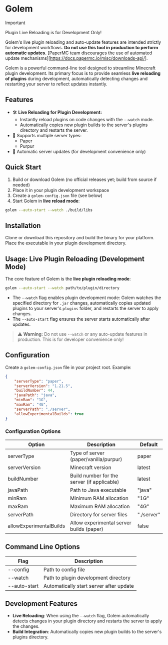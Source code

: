 # Golem

> [!IMPORTANT] 
> Plugin Live Reloading is for Development Only!
>
> Golem's live plugin reloading and auto-update features are intended strictly for development workflows. **Do not use this tool in production to perform automatic updates.** [PaperMC team discourages the use of automated update mechanisms][https://docs.papermc.io/misc/downloads-api/].

Golem is a powerful command-line tool designed to streamline Minecraft plugin development. Its primary focus is to provide seamless **live reloading of plugins** during development, automatically detecting changes and restarting your server to reflect updates instantly.

## Features

- 🛠️ **Live Reloading for Plugin Development:**
  - Instantly reload plugins on code changes with the `--watch` mode.
  - Automatically copies new plugin builds to the server's plugins directory and restarts the server.
- 🚀 Supports multiple server types:
  - Paper
  - Purpur
- 🔄 Automatic server updates (for development convenience only)


## Quick Start

1. Build or download Golem (no official releases yet; build from source if needed)
2. Place it in your plugin development workspace
3. Create a `golem-config.json` file (see below)
4. Start Golem in **live reload mode**:

```bash
golem --auto-start --watch ./build/libs
```

## Installation

Clone or download this repository and build the binary for your platform. Place the executable in your plugin development directory.

## Usage: Live Plugin Reloading (Development Mode)

The core feature of Golem is the **live plugin reloading mode**:

```bash
golem --auto-start --watch path/to/plugin/directory
```

- The `--watch` flag enables plugin development mode: Golem watches the specified directory for `.jar` changes, automatically copies updated plugins to your server's `plugins` folder, and restarts the server to apply changes.
- The `--auto-start` flag ensures the server starts automatically after updates.

> ⚠️ **Warning:** Do not use `--watch` or any auto-update features in production. This is for developer convenience only!

## Configuration

Create a `golem-config.json` file in your project root. Example:

```json
{
    "serverType": "paper",
    "serverVersion": "1.21.5",
    "buildNumber": 44,
    "javaPath": "java",
    "minRam": "1G",
    "maxRam": "4G",
    "serverPath": "./server",
    "allowExperimentalBuilds": true
}
```

### Configuration Options

| Option | Description | Default |
|--------|-------------|---------|
| serverType | Type of server (paper/vanilla/purpur) | paper |
| serverVersion | Minecraft version | latest |
| buildNumber | Build number for the server (if applicable) | latest |
| javaPath | Path to Java executable | "java" |
| minRam | Minimum RAM allocation | "1G" |
| maxRam | Maximum RAM allocation | "4G" |
| serverPath | Directory for server files | "./server" |
| allowExperimentalBuilds | Allow experimental server builds (paper) | false |

## Command Line Options

| Flag | Description |
|------|-------------|
| --config | Path to config file |
| --watch | Path to plugin development directory |
| --auto-start | Automatically start server after update |

## Development Features

- **Live Reloading**: When using the `--watch` flag, Golem automatically detects changes in your plugin directory and restarts the server to apply the changes.
- **Build Integration**: Automatically copies new plugin builds to the server's plugins directory.
